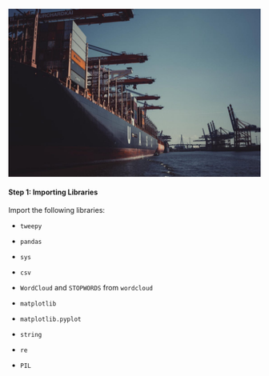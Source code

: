 <!--title={Importing Libraries}-->

![importing](./images/11_import.jpeg)

#### Step 1: Importing Libraries

Import the following libraries:

- `tweepy`

- `pandas`

- `sys`

- `csv`

- `WordCloud` and `STOPWORDS` from `wordcloud`

- `matplotlib`

- `matplotlib.pyplot`

- `string`

- `re`

- `PIL`

